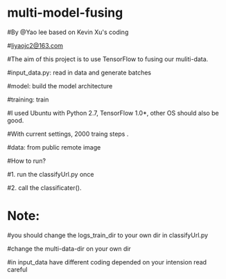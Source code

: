 # multi-model-fusing
 
#By @Yao lee based on Kevin Xu's coding

#liyaojc2@163.com

#The aim of this project is to use TensorFlow to fusing our muliti-data.

#input_data.py:  read in data and generate batches

#model: build the model architecture

#training: train

#I used Ubuntu with Python 2.7, TensorFlow 1.0*, other OS should also be good.

#With current settings, 2000 traing steps .


#data: from public remote image

#How to run?

#1. run the classifyUrl.py once

#2. call the classificater().

# Note:
#you should change the logs_train_dir to your own dir in classifyUrl.py

#change the multi-data-dir on your own dir

#in input_data have different coding depended on your intension read careful
